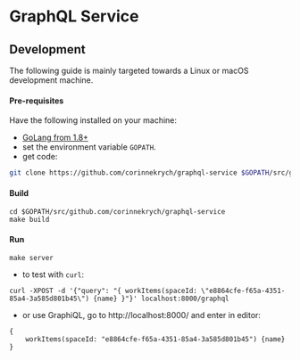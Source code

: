 # GraphQL Service

## Development
The following guide is mainly targeted towards a Linux or macOS development
machine.

#### Pre-requisites

Have the following installed on your machine:

- [GoLang from 1.8+](https://golang.org/dl/)
- set the environment variable `GOPATH`.
- get code:

```sh
git clone https://github.com/corinnekrych/graphql-service $GOPATH/src/github.com/corinnekrych/graphql-service
```

#### Build

```
cd $GOPATH/src/github.com/corinnekrych/graphql-service
make build
```

#### Run

```
make server
```

* to test with `curl`:

```
curl -XPOST -d '{"query": "{ workItems(spaceId: \"e8864cfe-f65a-4351-85a4-3a585d801b45\") {name} }"}' localhost:8000/graphql
```
* or use GraphiQL, go to http://localhost:8000/ and enter in editor:
```
{
  	workItems(spaceId: "e8864cfe-f65a-4351-85a4-3a585d801b45") {name}
}
```
